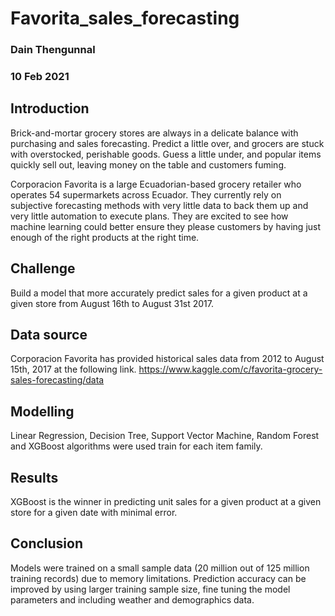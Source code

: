 # Favorita_sales_forecasting

### Dain Thengunnal    
### 10 Feb 2021

## Introduction

Brick-and-mortar grocery stores are always in a delicate balance with purchasing and sales forecasting.
Predict a little over, and grocers are stuck with overstocked, perishable goods.
Guess a little under, and popular items quickly sell out, leaving money on the table and customers fuming.

Corporacion Favorita is a large Ecuadorian-based grocery retailer who operates 54 supermarkets across Ecuador.
They currently rely on subjective forecasting methods with very little data to back them up and very little automation to execute plans.
They are excited to see how machine learning could better ensure they please customers by having just enough of the right products at the right time.

## Challenge

Build a model that more accurately predict sales for a given product at a given store from August 16th to August 31st 2017.

## Data source

Corporacion Favorita has provided historical sales data from 2012 to August 15th, 2017 at the following link.
https://www.kaggle.com/c/favorita-grocery-sales-forecasting/data

## Modelling

Linear Regression, Decision Tree, Support Vector Machine, Random Forest and XGBoost algorithms were used train for each item family.

## Results

XGBoost is the winner in predicting unit sales for a given product at a given store for a given date with minimal error.

## Conclusion

Models were trained on a small sample data (20 million out of 125 million training records) due to memory limitations.
Prediction accuracy can be improved by using larger training sample size, fine tuning the model parameters and including weather and demographics data.